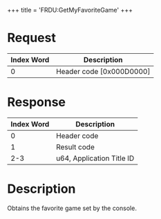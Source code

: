 +++
title = 'FRDU:GetMyFavoriteGame'
+++

# Request

| Index Word | Description                |
|------------|----------------------------|
| 0          | Header code \[0x000D0000\] |

# Response

| Index Word | Description               |
|------------|---------------------------|
| 0          | Header code               |
| 1          | Result code               |
| 2-3        | u64, Application Title ID |

# Description

Obtains the favorite game set by the console.